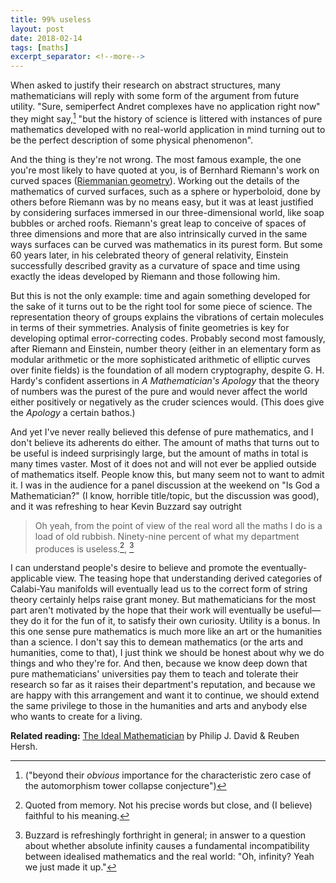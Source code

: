 ```yaml
---
title: 99% useless
layout: post
date: 2018-02-14
tags: [maths]
excerpt_separator: <!--more-->
---
```


When asked to justify their research on abstract structures, many mathematicians will reply with some form of the argument from future utility. "Sure, semiperfect Andret complexes have no application right now" they might say,[^1] "but the history of science is littered with instances of pure mathematics developed with no real-world application in mind turning out to be the perfect description of some physical phenomenon".
<!--more-->

And the thing is they're not wrong. The most famous example, the one you're most likely to have quoted at you, is of Bernhard Riemann's work on curved spaces ([Riemmanian geometry](https://en.wikipedia.org/wiki/Riemannian_geometry)).
Working out the details of the mathematics of curved surfaces, such as a sphere or hyperboloid, done by others before Riemann was by no means easy, but it was at least justified by considering surfaces immersed in our three-dimensional world, like soap bubbles or arched roofs. Riemann's great leap to conceive of spaces of three dimensions and more that are also intrinsically curved in the same ways surfaces can be curved was mathematics in its purest form. But some 60 years later, in his celebrated theory of general relativity, Einstein successfully described gravity as a curvature of space and time using exactly the ideas developed by Riemann and those following him.

But this is not the only example: time and again something developed for the sake of it turns out to be the right tool for some piece of science. The representation theory of groups explains the vibrations of certain molecules in terms of their symmetries. Analysis of finite geometries is key for developing optimal error-correcting codes. Probably second most famously, after Riemann and Einstein, number theory (either in an elementary form as modular arithmetic or the more sophisticated arithmetic of elliptic curves over finite fields) is the foundation of all modern cryptography, despite G. H. Hardy's confident assertions in *A Mathematician's Apology* that the theory of numbers was the purest of the pure and would never affect the world either positively or negatively as the cruder sciences would. (This does give the *Apology* a certain bathos.)

And yet I've never really believed this defense of pure mathematics, and I don't believe its adherents do either. The amount of maths that turns out to be useful is indeed surprisingly large, but the amount of maths in total is many times vaster. Most of it does not and will not ever be applied outside of mathematics itself. People know this, but many seem not to want to admit it. I was in the audience for a panel discussion at the weekend on "Is God a Mathematician?" (I know, horrible title/topic, but the discussion was good), and it was refreshing to hear Kevin Buzzard say outright

>Oh yeah, from the point of view of the real word all the maths I do is a load of old rubbish. Ninety-nine percent of what my department produces is useless.[^2], [^3]

I can understand people's desire to believe and promote the eventually-applicable view. The teasing hope that understanding derived categories of Calabi-Yau manifolds will eventually lead us to the correct form of string theory certainly helps raise grant money. But mathematicians for the most part aren't motivated by the hope that their work will eventually be useful&mdash;they do it for the fun of it, to satisfy their own curiosity. Utility is a bonus. In this one sense pure mathematics is much more like an art or the humanities than a science. I don't say this to demean mathematics (or the arts and humanities, come to that), I just think we should be honest about why we do things and who they're for. And then, because we know deep down that pure mathematicians' universities pay them to teach and tolerate their research so far as it raises their department's reputation, and because we are happy with this arrangement and want it to continue, we should extend the same privilege to those in the humanities and arts and anybody else who wants to create for a living.

**Related reading:** <a href="/assets/files/ideal-mathematician.pdf" target="_blank" style="target-new: tab;">The Ideal Mathematician</a> by Philip J. David & Reuben Hersh.

[^1]:  ("beyond their *obvious* importance for the characteristic zero case of the automorphism tower collapse conjecture")

[^2]: Quoted from memory. Not his precise words but close, and (I believe) faithful to his meaning.

[^3]: Buzzard is refreshingly forthright in general; in answer to a question about whether absolute infinity causes a fundamental incompatibility between idealised mathematics and the real world: "Oh, infinity? Yeah we just made it up."
